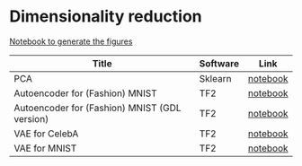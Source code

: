 # Dimensionality reduction

[Notebook to generate the figures](https://github.com/probml/pyprobml/blob/master/notebooks/figures/chapter20_figures.ipynb)

[pca]: https://colab.research.google.com/github/probml/pyprobml/blob/master/book1/dimred/pca.ipynb
[ae]: https://colab.research.google.com/github/probml/pyprobml/blob/master/book1/dimred/ae_mnist_tf.ipynb
[ae2]: https://colab.research.google.com/github/probml/pyprobml/blob/master/book1/dimred/ae_mnist_gdl_tf.ipynb
[vae]: https://colab.research.google.com/github/probml/pyprobml/blob/master/book1/dimred/vae_celeba_tf.ipynb
[vae2]: https://colab.research.google.com/github/probml/pyprobml/blob/master/book1/dimred/vae_mnist_gdl_tf.ipynb

|Title|Software|Link|
|-----------|----|----|
|PCA| Sklearn| [notebook][pca]|
|Autoencoder for (Fashion) MNIST| TF2| [notebook][ae]|
|Autoencoder for (Fashion) MNIST (GDL version)| TF2| [notebook][ae2]|
|VAE for CelebA| TF2| [notebook][vae]|
|VAE for MNIST| TF2| [notebook][vae2]|
